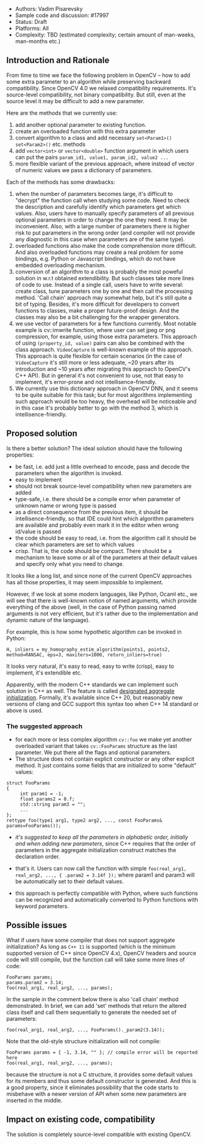 * Authors: Vadim Pisarevsky
* Sample code and discussion: #17997
* Status: Draft
* Platforms: All
* Complexity: TBD (estimated complexity; certain amount of man-weeks, man-months etc.)

## Introduction and Rationale

From time to time we face the following problem in OpenCV – how to add some extra parameter to an algorithm while preserving backward compatibility. Since OpenCV 4.0 we relaxed compatibility requirements. It's source-level compatibility, not binary compatibility. But still, even at the source level it may be difficult to add a new parameter.

Here are the methods that we currently use:
  1. add another optional parameter to existing function.
  2. create an overloaded function with this extra parameter
  3. convert algorithm to a class and add necessary `set<Param1>()` `set<Param2>()` etc. methods
  4. add `vector<int>` or `vector<double>` function argument in which users can put the pairs `param_id1, value1, param_id2, value2 ...`
  5. more flexible variant of the previous approach, where instead of vector of numeric values we pass a dictionary of parameters.

Each of the methods has some drawbacks:
  1. when the number of parameters becomes large, it's difficult to "decrypt" the function call when studying some code. Need to check the description and carefully identify which parameters get which values. Also, users have to manually specify parameters of all previous optional parameters in order to change the one they need. It may be inconvenient. Also, with a large number of parameters there is higher risk to put parameters in the wrong order (and compiler will not provide any diagnostic in this case when parameters are of the same type).
  2. overloaded functions also make the code comprehension more difficult. And also overloaded functions may create a real problem for some bindings, e.g. Python or Javascript bindings, which do not have embedded overloading mechanism.
  3. conversion of an algorithm to a class is probably the most poweful solution in w.r.t obtained extendibility. But such classes take more lines of code to use. Instead of a single call, users have to write several: create class, tune parameters one by one and then call the processing method. 'Call chain' approach may somewhat help, but it's still quite a bit of typing. Besides, it's more difficult for developers to convert functions to classes, make a proper future-proof design. And the classes may also be a bit challenging for the wrapper generators.
  4. we use vector of parameters for a few functions currently. Most notable example is cv::imwrite function, where user can set jpeg or png compression, for example, using those extra parameters. This approach of using `(property_id, value)` pairs can also be combined with the class approach. `VideoCapture` is well-known example of this approach. This approach is quite flexible for certain scenarios (in the case of `VideoCapture` it's still more or less adequate, ~20 years after its introduction and ~10 years after migrating this approach to OpenCV's C++ API). But in general it's not convenient to use, not that easy to implement, it's error-prone and not intellisence-friendly.
  5.  We currently use this dictionary approach in OpenCV DNN, and it seems to be quite suitable for this task; but for most algorithms implementing such approach would be too heavy, the overhead will be noticeable and in this case it's probably better to go with the method 3, which is intellisence-friendly.

## Proposed solution

Is there a better solution? The ideal solution should have the following properties:

  * be fast, i.e. add just a little overhead to encode, pass and decode the parameters when the algorithm is invoked.
  * easy to implement
  * should not break source-level compatibility when new parameters are added
  * type-safe, i.e. there should be a compile error when parameter of unknown name or wrong type is passed
  * as a direct consequence from the previous item, it should be intellisence-friendly, so that IDE could hint which algorithm parameters are available and probably even mark it in the editor when wrong id/value is passed
  * the code should be easy to read, i.e. from the algorithm call it should be clear which parameters are set to which values
  * crisp. That is, the code should be compact. There should be a mechanism to leave some or all of the parameters at their default values and specify only what you need to change.

It looks like a long list, and since none of the current OpenCV approaches has all those properties, it may seem impossible to implement.

However, if we look at some modern languages, like Python, Ocaml etc., we will see that there is well-known notion of named arguments, which provide everything of the above (well, in the case of Python passing named arguments is not very efficient, but it's rather due to the implementation and dynamic nature of the language).

For example, this is how some hypothetic algorithm can be invoked in Python:

```
H, inliers = my_homography_estim_algorithm(points1, points2, method=RANSAC, eps=3, maxiters=1000, return_inliers=true)
```

It looks very natural, it's easy to read, easy to write (crisp), easy to implement, it's extendible etc.

Apparently, with the modern C++ standards we can implement such solution in C++ as well. The feature is called [designated aggregate initialization](https://en.cppreference.com/w/cpp/language/aggregate_initialization). Formally, it's available since C++ 20, but reasonably new versions of clang and GCC support this syntax too when C++ 14 standard or above is used.

### The suggested approach

* for each more or less complex algorithm `cv::foo` we make yet another overloaded variant that takes  `cv::FooParams` structure as the last parameter. We put there all the flags and optional parameters.
* The structure does not contain explicit constructor or any other explicit method. It just contains some fields that are initialized to some "default" values:

```
struct FooParams
{
     int param1 = -1;
     float params2 = 0.f;
     std::string param3 = "";
     ...
};
rettype foo(type1 arg1, type2 arg2, ..., const FooParams& params=FooParams());
```
* *it's suggested to keep all the parameters in alphabetic order, initially and when adding new parameters*, since C++ requires that the order of parameters in the aggregate initialization construct matches the declaration order.

* that's it. Users can now call the function with simple `foo(real_arg1, real_arg2, ..., { .param2 = 3.14f });` where param1 and param3 will be automatically set to their default values.

* this approach is perfectly compatible with Python, where such functions can be recognized and automatically converted to Python functions with keyword parameters.

## Possible issues

What if users have some compiler that does not support aggregate initialization? As long as `C++ 11` is supported (which is the minimum supported version of C++ since OpenCV 4.x), OpenCV headers and source code will still compile, but the function call will take some more lines of code:

```
FooParams params;
params.param2 = 3.14;
foo(real_arg1, real_arg2, ..., params);
```

In the sample in the comment below there is also 'call chain' method demonstrated. In brief, we can add 'set' methods that return the altered class itself and call them sequentially to generate the needed set of parameters:

```
foo(real_arg1, real_arg2, ..., FooParams()._param2(3.14));
```

Note that the old-style structure initialization will not compile:
```
FooParams params = { -1, 3.14, "" }; // compile error will be reported here
foo(real_arg1, real_arg2, ..., params);
```
because the structure is not a C structure, it provides some default values for its members and thus some default constructor is generated. And this is a good property, since it eliminates possibility that the code starts to misbehave with a newer version of API when some new parameters are inserted in the middle.

## Impact on existing code, compatibility

The solution is completely source-level compatible with existing OpenCV.
